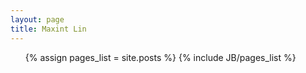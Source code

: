 ```yaml
---
layout: page
title: Maxint Lin
---
```

<ul class="posts">
{% assign pages_list = site.posts %}
{% include JB/pages_list %}
</ul>
